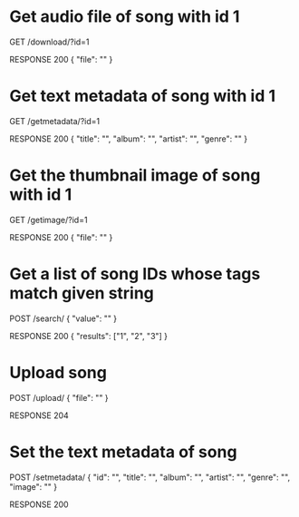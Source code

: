 # Get audio file of song with id 1

GET /download/?id=1

RESPONSE 200
{
  "file": ""
}

# Get text metadata of song with id 1

GET /getmetadata/?id=1

RESPONSE 200
{
  "title": "",
  "album": "",
  "artist": "",
  "genre": ""
}

# Get the thumbnail image of song with id 1

GET /getimage/?id=1

RESPONSE 200
{
    "file": ""
}

# Get a list of song IDs whose tags match given string

POST /search/
{
  "value": ""
}

RESPONSE 200
{
  "results": ["1", "2", "3"]
}

# Upload song

POST /upload/
{
  "file": ""
}

RESPONSE 204

# Set the text metadata of song

POST /setmetadata/
{
  "id": "",
  "title": "",
  "album": "",
  "artist": "",
  "genre": "",
  "image": ""
}

RESPONSE 200